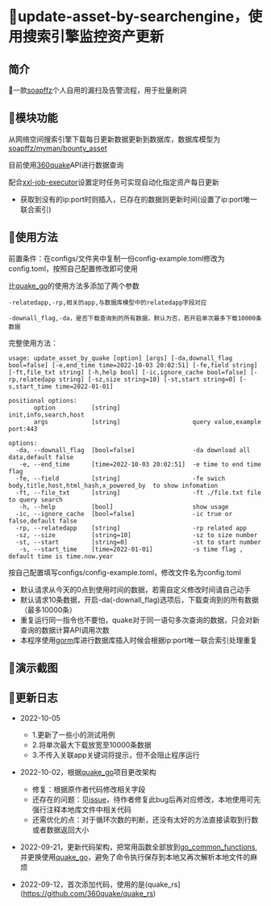 # 🚁update-asset-by-searchengine，使用搜索引擎监控资产更新

## 简介

🌟一款[soapffz](https://github.com/soapffz)个人自用的漏扫及告警流程，用于批量刷洞

## 🥐模块功能

从网络空间搜索引擎下载每日更新数据更新到数据库，数据库模型为[soapffz/myman/bounty_asset](https://github.com/soapffz/myman/blob/main/bounty-database/bounty_asset.sql)

目前使用[360quake](https://quake.360.cn/quake/#/index)API进行数据查询

配合[xxl-job-executor](https://github.com/soapffz/myman/tree/main/xxl-job-executor)设置定时任务可实现自动化指定资产每日更新

 - 获取到没有的ip:port时则插入，已存在的数据则更新时间(设置了ip:port唯一联合索引)

## 🍣使用方法

前置条件：在configs/文件夹中复制一份config-example.toml修改为config.toml，按照自己配置修改即可使用

比[quake_go](https://github.com/360quake/quake_go)的使用方法多添加了两个参数

```
-relatedapp,-rp,相关的app,与数据库模型中的relatedapp字段对应

-downall_flag,-da，是否下载查询到的所有数据，默认为否，若开启单次最多下载10000条数据
```

完整使用方法：

```
usage: update_asset_by_quake [option] [args] [-da,downall_flag bool=false] [-e,end_time time=2022-10-03 20:02:51] [-fe,field string] [-ft,file_txt string] [-h,help bool] [-ic,ignore_cache bool=false] [-rp,relatedapp string] [-sz,size string=10] [-st,start string=0] [-s,start_time time=2022-01-01]

positional options:
       option          [string]                    init,info,search,host
       args            [string]                    query value,example port:443

options:
  -da, --downall_flag  [bool=false]                -da download all data,default false
   -e, --end_time      [time=2022-10-03 20:02:51]  -e time to end time flag
  -fe, --field         [string]                    -fe swich body,title,host,html_hash,x_powered_by  to show infomation
  -ft, --file_txt      [string]                    -ft ./file.txt file to query search
   -h, --help          [bool]                      show usage
  -ic, --ignore_cache  [bool=false]                -ic true or false,default false
  -rp, --relatedapp    [string]                    -rp related app 
  -sz, --size          [string=10]                 -sz to size number 
  -st, --start         [string=0]                  -st to start number
   -s, --start_time    [time=2022-01-01]           -s time flag , default time is time.now.year
```

按自己配置填写configs/config-example.toml，修改文件名为config.toml

 - 默认请求从今天的0点到使用时间的数据，若需自定义修改时间请自己动手
 - 默认请求10条数据，开启-da(-downall_flag)选项后，下载查询到的所有数据（最多10000条）
 - 重复运行同一指令也不要怕，quake对于同一语句多次查询的数据，只会对新查询的数据计算API调用次数
 - 本程序使用[gorm](https://gorm.io/zh_CN/docs/index.html)库进行数据库插入时候会根据ip:port唯一联合索引处理重复


## 🎂演示截图

## 🥃更新日志

 - 2022-10-05
    - 1.更新了一些小的测试用例
    - 2.将单次最大下载放宽至10000条数据
    - 3.不传入关联app关键词将提示，但不会阻止程序运行

 - 2022-10-02，根据[quake_go](https://github.com/360quake/quake_go)项目更改架构
    - 修复：根据原作者代码修改相关字段
    - 还存在的问题：见[issue](https://github.com/360quake/quake_go/issues/14)，待作者修复此bug后再对应修改，本地使用可先强行注释本地库文件中相关代码
    - 还需优化的点：对于循环次数的判断，还没有太好的方法直接读取到行数或者数据返回大小

 - 2022-09-21，更新代码架构，把常用函数全部放到[go_common_functions](go_common_functions),并更换使用[quake_go](https://github.com/360quake/quake_go)，避免了命令执行保存到本地又再次解析本地文件的麻烦

 - 2022-09-12，首次添加代码，使用的是(quake_rs](https://github.com/360quake/quake_rs)